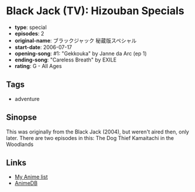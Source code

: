# Black Jack (TV): Hizouban Specials

-   **type**: special
-   **episodes**: 2
-   **original-name**: ブラックジャック 秘蔵版スペシャル
-   **start-date**: 2006-07-17
-   **opening-song**: #1: "Gekkouka" by Janne da Arc (ep 1)
-   **ending-song**: "Careless Breath" by EXILE
-   **rating**: G - All Ages

## Tags

-   adventure

## Sinopse

This was originally from the Black Jack (2004), but weren't aired then, only later. There are two episodes in this:
The Dog Thief
Kamaitachi in the Woodlands

## Links

-   [My Anime list](https://myanimelist.net/anime/4071/Black_Jack_TV__Hizouban_Specials)
-   [AnimeDB](http://anidb.info/perl-bin/animedb.pl?show=anime&aid=2389)

